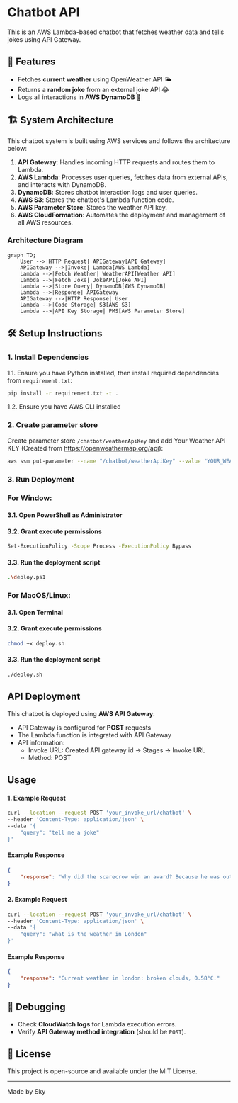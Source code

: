 # Chatbot API

This is an AWS Lambda-based chatbot that fetches weather data and tells jokes using API Gateway.

## 🚀 Features
- Fetches **current weather** using OpenWeather API 🌤️
- Returns a **random joke** from an external joke API 😂
- Logs all interactions in **AWS DynamoDB** 📝


## 🏗️ System Architecture
This chatbot system is built using AWS services and follows the architecture below:

1. **API Gateway**: Handles incoming HTTP requests and routes them to Lambda.
2. **AWS Lambda**: Processes user queries, fetches data from external APIs, and interacts with DynamoDB.
3. **DynamoDB**: Stores chatbot interaction logs and user queries.
4. **AWS S3**: Stores the chatbot's Lambda function code.
4. **AWS Parameter Store**: Stores the weather API key.
5. **AWS CloudFormation**: Automates the deployment and management of all AWS resources.

### **Architecture Diagram**
```mermaid
graph TD;
    User -->|HTTP Request| APIGateway[API Gateway]
    APIGateway -->|Invoke| Lambda[AWS Lambda]
    Lambda -->|Fetch Weather| WeatherAPI[Weather API]
    Lambda -->|Fetch Joke| JokeAPI[Joke API]
    Lambda -->|Store Query| DynamoDB[AWS DynamoDB]
    Lambda -->|Response| APIGateway
    APIGateway -->|HTTP Response| User
    Lambda -->|Code Storage| S3[AWS S3]
    Lambda -->|API Key Storage| PMS[AWS Parameter Store]
```

## 🛠️ Setup Instructions

### **1. Install Dependencies**
1.1. Ensure you have Python installed, then install required dependencies from `requirement.txt`:
```sh
pip install -r requirement.txt -t .
```
1.2. Ensure you have AWS CLI installed

### **2. Create parameter store**
Create parameter store `/chatbot/weatherApiKey` and add Your Weather API KEY (Created from https://openweathermap.org/api):
```sh
aws ssm put-parameter --name "/chatbot/weatherApiKey" --value "YOUR_WEATHER_API_KEY" --type "String" --overwrite
```

### **3. Run Deployment**
### For Window: ###
#### 3.1. Open PowerShell as Administrator ####
#### 3.2. Grant execute permissions ####
```sh
Set-ExecutionPolicy -Scope Process -ExecutionPolicy Bypass
```
#### 3.3. Run the deployment script ####
```sh
.\deploy.ps1
```

### For MacOS/Linux: ###
#### 3.1. Open Terminal ####
#### 3.2. Grant execute permissions ####
```sh
chmod +x deploy.sh
```
#### 3.3. Run the deployment script ####
```sh
./deploy.sh
```

## **API Deployment**
This chatbot is deployed using **AWS API Gateway**:
- API Gateway is configured for **POST** requests
- The Lambda function is integrated with API Gateway
- API information:
    + Invoke URL: Created API gateway id -> Stages -> Invoke URL
    + Method: POST

## **Usage**
#### **1. Example Request**
```sh
curl --location --request POST 'your_invoke_url/chatbot' \
--header 'Content-Type: application/json' \
--data '{
    "query": "tell me a joke"
}'
```

#### **Example Response**
```json
{
    "response": "Why did the scarecrow win an award? Because he was outstanding in his field!"
}
```

#### **2. Example Request**
```sh
curl --location --request POST 'your_invoke_url/chatbot' \
--header 'Content-Type: application/json' \
--data '{
    "query": "what is the weather in London"
}'
```

#### **Example Response**
```json
{
    "response": "Current weather in london: broken clouds, 0.58°C."
}
```

## **🐞 Debugging**
- Check **CloudWatch logs** for Lambda execution errors.
- Verify **API Gateway method integration** (should be `POST`).

## 📜 License
This project is open-source and available under the MIT License.

---
Made by Sky